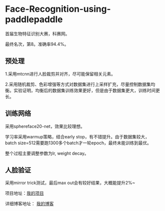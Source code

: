# Face-Recognition-using-paddlepaddle
首届生物特征识别大赛，科赛网。

最终名次，第8。准确率94.4%。
## 预处理
1.采用mtcnn进行人脸裁剪并对齐，尽可能保留相关元素。

2.采用随机裁剪、色彩增强等方式对数据集进行上采样扩充，尽量控制数据集均衡。实验证明，均衡后的数据集训练效果更好，但是由于数据集更大，训练时间更长。

## 训练网络
采用sphereface20-net，效果比较理想。

学习率采用warmup策略，结合early stop，有不错提升。由于数据集较大，batch size=512需要跑1300多个batch才一轮epoch，最终未能训练到最优。

整个过程主要调整参数为lr, weight decay。

## 人脸验证
采用mirror trick测试，最后max out会有较好结果，大概能提升2%~



项目地址：[我的项目](https://www.kesci.com/home/project/5b713833a537e0001005beae)

详细博客地址： [我的博客]()

